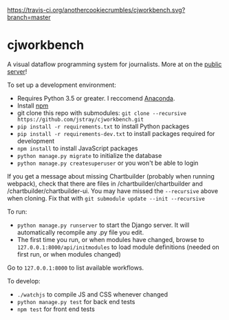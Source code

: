 https://travis-ci.org/anothercookiecrumbles/cjworkbench.svg?branch=master
   
   
# cjworkbench
A visual dataflow programming system for journalists. More at on the [public server](blog.cjworkbench.org)!


To set up a development environment:

- Requires Python 3.5 or greater. I reccomend [Anaconda](https://www.continuum.io/downloads).
- Install [npm](https://www.npmjs.com/)
- git clone this repo with submodules: `git clone --recursive https://github.com/jstray/cjworkbench.git`
- `pip install -r requirements.txt` to install Python packages
- `pip install -r requirements-dev.txt` to install packages required for development
- `npm install` to install JavaScript packages
- `python manage.py migrate` to initialize the database
- `python manage.py createsuperuser` or you won't be able to login

If you get a message about missing Chartbuilder (probably when running webpack), check that there are files in /chartbuilder/chartbuilder and /chartbuilder/chartbuilder-ui. You may have missed the `--recursive` above when cloning. Fix that with `git submodule update --init --recursive`

To run:
- `python manage.py runserver` to start the Django server. It will automatically recompile any .py file you edit.
- The first time you run, or when modules have changed, browse to `127.0.0.1:8000/api/initmodules` to load module definitions (needed on first run, or when modules changed)

Go to `127.0.0.1:8000` to list available workflows.

To develop:
- `./watchjs` to compile JS and CSS whenever changed
- `python manage.py test` for back end tests
- `npm test` for front end tests
